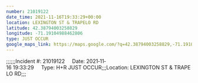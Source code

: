 ```yaml
---
number: 21019122
date_time: 2021-11-16T19:33:29+00:00
location: LEXINGTON ST & TRAPELO RD
latitude: 42.38794003258829
longitude: -71.19104988462806
type: JUST OCCUR
google_maps_link: https://maps.google.com/?q=42.38794003258829,-71.19104988462806
---
```


;;;;;;Incident #: 21019122     Date: 2021‐11‐16 19:33:29     Type: H+R JUST OCCUR;;;Location: LEXINGTON ST & TRAPELO RD;;;
